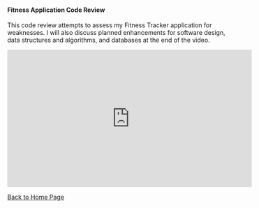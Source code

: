 #### Fitness Application Code Review

This code review attempts to assess my Fitness Tracker application for weaknesses.  I will also discuss planned enhancements for software design, data structures and algorithms, and databases at the end of the video.
<p align="center">
<iframe width="560" height="315" src="https://studio.youtube.com/video/4R-NSKBRSX0/edit" title="YouTube video player" frameborder="0" allow="accelerometer; autoplay; clipboard-write; encrypted-media; gyroscope; picture-in-picture" allowfullscreen></iframe>
</p>

[Back to Home Page](/)
